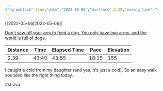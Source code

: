 ```yaml
---
{"dg-publish":true,"date":"2022-05-06","distance":2.39,"moving_time":"43:40","elapsed_time":"43:55","pace":"18:15","total_elevation_gain":155,"url":"https://www.strava.com/activities/7099888537","permalink":"/01-personal/strava/2022-05-06-don-t-saw-off-your-arm-to-feed-a-dog-you-only-have-two-arms-and-the-world-is-full-of-dogs/","dgPassFrontmatter":true}
---
```



[[2022-05-06\|2022-05-06]]

[Don't saw off your arm to feed a dog. You only have two arms, and the world is full of dogs.](https://www.strava.com/activities/7099888537)

| Distance | Time  | Elapsed Time | Pace  | Elevation |
| -------- | ----- | ------------ | ----- | --------- |
| 2.39     | 43:40 | 43:55        | 18:15 | 155       |


I caught a cold from my daughter (and yes, it's just a cold). So an easy walk sounded like the right thing today.

#strava
